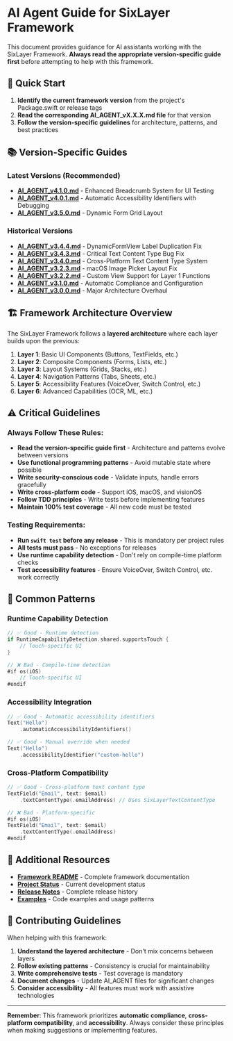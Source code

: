 # AI Agent Guide for SixLayer Framework

This document provides guidance for AI assistants working with the SixLayer Framework. **Always read the appropriate version-specific guide first** before attempting to help with this framework.

## 🎯 Quick Start

1. **Identify the current framework version** from the project's Package.swift or release tags
2. **Read the corresponding AI_AGENT_vX.X.X.md file** for that version
3. **Follow the version-specific guidelines** for architecture, patterns, and best practices

## 📚 Version-Specific Guides

### Latest Versions (Recommended)
- **[AI_AGENT_v4.1.0.md](AI_AGENT_v4.1.0.md)** - Enhanced Breadcrumb System for UI Testing
- **[AI_AGENT_v4.0.1.md](AI_AGENT_v4.0.1.md)** - Automatic Accessibility Identifiers with Debugging
- **[AI_AGENT_v3.5.0.md](AI_AGENT_v3.5.0.md)** - Dynamic Form Grid Layout

### Historical Versions
- **[AI_AGENT_v3.4.4.md](AI_AGENT_v3.4.4.md)** - DynamicFormView Label Duplication Fix
- **[AI_AGENT_v3.4.3.md](AI_AGENT_v3.4.3.md)** - Critical Text Content Type Bug Fix
- **[AI_AGENT_v3.4.0.md](AI_AGENT_v3.4.0.md)** - Cross-Platform Text Content Type System
- **[AI_AGENT_v3.2.3.md](AI_AGENT_v3.2.3.md)** - macOS Image Picker Layout Fix
- **[AI_AGENT_v3.2.2.md](AI_AGENT_v3.2.2.md)** - Custom View Support for Layer 1 Functions
- **[AI_AGENT_v3.1.0.md](AI_AGENT_v3.1.0.md)** - Automatic Compliance and Configuration
- **[AI_AGENT_v3.0.0.md](AI_AGENT_v3.0.0.md)** - Major Architecture Overhaul

## 🏗️ Framework Architecture Overview

The SixLayer Framework follows a **layered architecture** where each layer builds upon the previous:

1. **Layer 1**: Basic UI Components (Buttons, TextFields, etc.)
2. **Layer 2**: Composite Components (Forms, Lists, etc.)
3. **Layer 3**: Layout Systems (Grids, Stacks, etc.)
4. **Layer 4**: Navigation Patterns (Tabs, Sheets, etc.)
5. **Layer 5**: Accessibility Features (VoiceOver, Switch Control, etc.)
6. **Layer 6**: Advanced Capabilities (OCR, ML, etc.)

## ⚠️ Critical Guidelines

### Always Follow These Rules:
- **Read the version-specific guide first** - Architecture and patterns evolve between versions
- **Use functional programming patterns** - Avoid mutable state where possible
- **Write security-conscious code** - Validate inputs, handle errors gracefully
- **Write cross-platform code** - Support iOS, macOS, and visionOS
- **Follow TDD principles** - Write tests before implementing features
- **Maintain 100% test coverage** - All new code must be tested

### Testing Requirements:
- **Run `swift test` before any release** - This is mandatory per project rules
- **All tests must pass** - No exceptions for releases
- **Use runtime capability detection** - Don't rely on compile-time platform checks
- **Test accessibility features** - Ensure VoiceOver, Switch Control, etc. work correctly

## 🔧 Common Patterns

### Runtime Capability Detection
```swift
// ✅ Good - Runtime detection
if RuntimeCapabilityDetection.shared.supportsTouch {
    // Touch-specific UI
}

// ❌ Bad - Compile-time detection
#if os(iOS)
    // Touch-specific UI
#endif
```

### Accessibility Integration
```swift
// ✅ Good - Automatic accessibility identifiers
Text("Hello")
    .automaticAccessibilityIdentifiers()

// ✅ Good - Manual override when needed
Text("Hello")
    .accessibilityIdentifier("custom-hello")
```

### Cross-Platform Compatibility
```swift
// ✅ Good - Cross-platform text content type
TextField("Email", text: $email)
    .textContentType(.emailAddress) // Uses SixLayerTextContentType

// ❌ Bad - Platform-specific
#if os(iOS)
TextField("Email", text: $email)
    .textContentType(.emailAddress)
#endif
```

## 📖 Additional Resources

- **[Framework README](../Framework/README.md)** - Complete framework documentation
- **[Project Status](PROJECT_STATUS.md)** - Current development status
- **[Release Notes](RELEASES.md)** - Complete release history
- **[Examples](../Framework/Examples/)** - Code examples and usage patterns

## 🤝 Contributing Guidelines

When helping with this framework:

1. **Understand the layered architecture** - Don't mix concerns between layers
2. **Follow existing patterns** - Consistency is crucial for maintainability
3. **Write comprehensive tests** - Test coverage is mandatory
4. **Document changes** - Update AI_AGENT files for significant changes
5. **Consider accessibility** - All features must work with assistive technologies

---

**Remember**: This framework prioritizes **automatic compliance**, **cross-platform compatibility**, and **accessibility**. Always consider these principles when making suggestions or implementing features.
